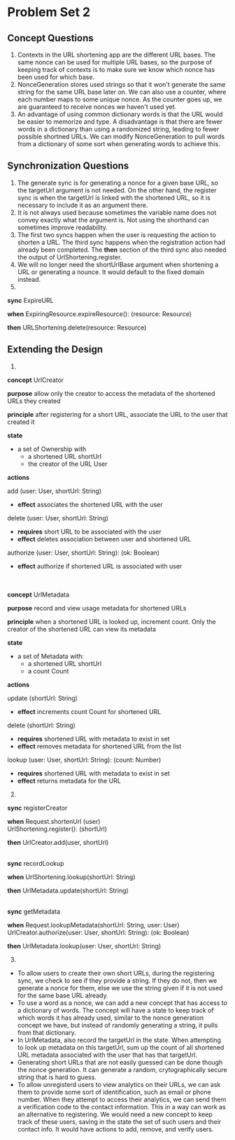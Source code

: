 # Problem Set 2

## Concept Questions

1. Contexts in the URL shortening app are the different URL bases. The same nonce can be used for multiple URL bases, so the purpose of keeping track of contexts is to make sure we know which nonce has been used for which base.
2. NonceGeneration stores used strings so that it won't generate the same string for the same URL base later on. We can also use a counter, where each number maps to some unique nonce. As the counter goes up, we are guaranteed to receive nonces we haven't used yet.
3. An advantage of using common dictionary words is that the URL would be easier to memorize and type. A disadvantage is that there are fewer words in a dictionary than using a randomized string, leading to fewer possible shortned URLs. We can modify NonceGeneration to pull words from a dictionary of some sort when generating words to achieve this.

## Synchronization Questions

1. The generate sync is for generating a nonce for a given base URL, so the targetUrl argument is not needed. On the other hand, the register sync is when the targetUrl is linked with the shortened URL, so it is necessary to include it as an argument there.
2. It is not always used because sometimes the variable name does not convey exactly what the argument is. Not using the shorthand can sometimes improve readability.
3. The first two syncs happen when the user is requesting the action to shorten a URL. The third sync happens when the registration action had already been completed. The **then** section of the third sync also needed the output of UrlShortening.register.
4. We will no longer need the shortUrlBase argument when shortening a URL or generating a nounce. It would default to the fixed domain instead.
5.

**sync** ExpireURL

**when** ExpiringResource.expireResource(): (resource: Resource)

**then** URLShortening.delete(resource: Resource)

## Extending the Design

1.

**concept** UrlCreator

**purpose** allow only the creator to access the metadata of the shortened URLs they created

**principle** after registering for a short URL, associate the URL to the user that created it

**state**

-   a set of Ownership with
    -   a shortened URL shortUrl
    -   the creator of the URL User

**actions**

add (user: User, shortUrl: String)

-   **effect** associates the shortened URL with the user

delete (user: User, shortUrl: String)

-   **requires** short URL to be associated with the user
-   **effect** deletes association between user and shortened URL

authorize (user: User, shortUrl: String): (ok: Boolean)

-   **effect** authorize if shortened URL is associated with user

\
\
**concept** UrlMetadata

**purpose** record and view usage metadata for shortened URLs

**principle** when a shortened URL is looked up, increment count. Only the creator of the shortened URL can view its metadata

**state**

-   a set of Metadata with:
    -   a shortened URL shortUrl
    -   a count Count

**actions**

update (shortUrl: String)

-   **effect** increments count Count for shortened URL

delete (shortUrl: String)

-   **requires** shortened URL with metadata to exist in set
-   **effect** removes metadata for shortened URL from the list

lookup (user: User, shortUrl: String): (count: Number)

-   **requires** shortened URL with metadata to exist in set
-   **effect** returns metadata for the URL

2.

**sync** registerCreator

**when**
Request.shortenUrl (user)\
UrlShortening.register(): (shortUrl)

**then** UrlCreator.add(user, shortUrl)

\
**sync** recordLookup

**when** UrlShortening.lookup(shortUrl: String)

**then** UrlMetadata.update(shortUrl: String)

\
**sync** getMetadata

**when** Request.lookupMetadata(shortUrl: String, user: User)\
UrlCreator.authorize(user: User, shortUrl: String): (ok: Boolean)

**then** UrlMetadata.lookup(user: User, shortUrl: String)

3.

-   To allow users to create their own short URLs, during the registering sync, we check to see if they provide a string. If they do not, then we generate a nonce for them, else we use the string given if it is not used for the same base URL already.
-   To use a word as a nonce, we can add a new concept that has access to a dictionary of words. The concept will have a state to keep track of which words it has already used, similar to the nonce generation concept we have, but instead of randomly generating a string, it pulls from that dictionary.
-   In UrlMetadata, also record the targetUrl in the state. When attempting to look up metadata on this targetUrl, sum up the count of all shortened URL metadata associated with the user that has that targetUrl.
-   Generating short URLs that are not easily guessed can be done though the nonce generation. It can generate a random, crytographically secure string that is hard to guess.
-   To allow unregisterd users to view analytics on their URLs, we can ask them to provide some sort of identification, such as email or phone number. When they attempt to access their analytics, we can send them a verification code to the contact information. This in a way can work as an alternative to registering. We would need a new concept to keep track of these users, saving in the state the set of such users and their contact info. It would have actions to add, remove, and verify users.
